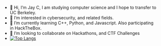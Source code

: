 - 👋 Hi, I’m Jay C, I am studying computer science and I hope to transfer to UC Berkeley.
- 👀 I’m interested in cybersecurity, and related fields.
- 🌱 I’m currently learning C++, Python, and Javascript. Also participating in HackTheBox.
- 💞️ I’m looking to collaborate on Hackathons, and CTF Challenges
- [![Top Langs](https://github-readme-stats.vercel.app/api/top-langs/?username=Kizum1&layout=compact)](https://github.com/anuraghazra/github-readme-stats)

